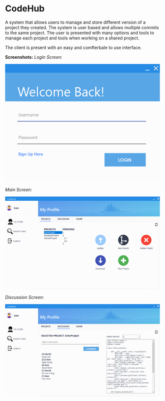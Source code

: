 # CodeHub

A system that allows users to manage and store different version of a project they created.
The system is user based and allows multiple commits to the same project.
The user is presented with many options and tools to manage each project and tools when working on a shared project.

The client is present with an easy and comfterbale to use interface.

**Screenshots:**
*Login Screen:*

  ![alt text](https://github.com/BenCohenVi/CodeHub/blob/master/Screenshots/Login%20Screen.png)

*Main Screen:*

  ![alt text](https://github.com/BenCohenVi/CodeHub/blob/master/Screenshots/Main%20Screen.png)

*Discussion Screen:*

  ![alt text](https://github.com/BenCohenVi/CodeHub/blob/master/Screenshots/Comments%20Screen.png)
